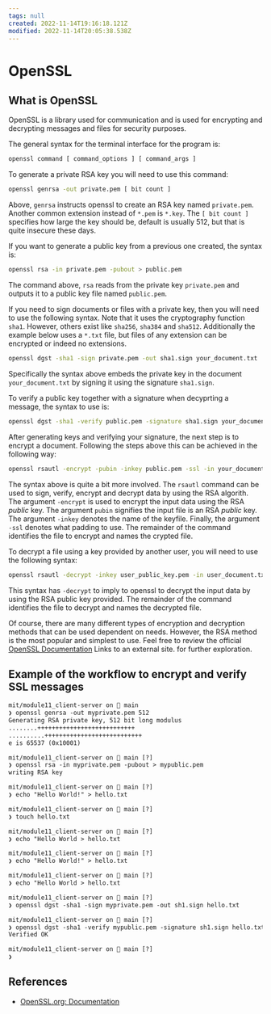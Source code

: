 ```yaml
---
tags: null
created: 2022-11-14T19:16:18.121Z
modified: 2022-11-14T20:05:38.538Z
---
```

# OpenSSL

## What is OpenSSL

OpenSSL is a library used for communication and is used for encrypting and decrypting messages and files for security purposes.

The general syntax for the terminal interface for the program is:

```sh
openssl command [ command_options ] [ command_args ]
```

To generate a private RSA key you will need to use this command:

```sh
openssl genrsa -out private.pem [ bit count ]
```

Above, `genrsa` instructs openssl to create an RSA key named `private.pem`. Another common extension instead of `*.pem` is `*.key`. The `[ bit count ]` specifies how large the key should be, default is usually 512, but that is quite insecure these days.

If you want to generate a public key from a previous one created, the syntax is:

```sh
openssl rsa -in private.pem -pubout > public.pem
```

The command above, `rsa` reads from the private key `private.pem` and outputs it to a public key file named `public.pem`.

If you need to sign documents or files with a private key, then you will need to use the following syntax. Note that it uses the cryptography function `sha1`. However, others exist like `sha256`, `sha384` and `sha512`. Additionally the example below uses a `*.txt` file, but files of any extension can be encrypted or indeed no extensions.

```sh
openssl dgst -sha1 -sign private.pem -out sha1.sign your_document.txt
```

Specifically the syntax above embeds the private key in the document `your_document.txt` by signing it using the signature `sha1.sign`.

To verify a public key together with a signature when decyprting a message, the syntax to use is:

```sh
openssl dgst -sha1 -verify public.pem -signature sha1.sign your_document.txt
```

After generating keys and verifying your signature, the next step is to encrypt a document. Following the steps above this can be achieved in the following way:

```sh
openssl rsautl -encrypt -pubin -inkey public.pem -ssl -in your_document.txt -out your_encrypted_document.txt
```

The syntax above is quite a bit more involved. The `rsautl` command can be used to sign, verify, encrypt and decrypt data by using the RSA algorith. The argument `-encrypt` is used to encrypt the input data using the RSA *public* key. The argument `pubin` signifies the input file is an RSA *public* key. The argument `-inkey` denotes the name of the keyfile. Finally, the argument `-ssl` denotes what padding to use. The remainder of the command identifies the file to encrypt and names the crypted file.

To decrypt a file using a key provided by another user, you will need to use the following syntax:

```sh
openssl rsautl -decrypt -inkey user_public_key.pem -in user_document.txt -out user_decrypted_document.txt
```

This syntax has `-decrypt` to imply to openssl to decrypt the input data by using the RSA public key provided. The remainder of the command identifies the file to decrypt and names the decrypted file.

Of course, there are many different types of encryption and decryption methods that can be used dependent on needs. However, the RSA method is the most popular and simplest to use. Feel free to review the official [OpenSSL Documentation][openssl-homepage-docs] Links to an external site. for further exploration.

## Example of the workflow to encrypt and verify SSL messages

```txt
mit/module11_client-server on  main 
❯ openssl genrsa -out myprivate.pem 512
Generating RSA private key, 512 bit long modulus
........+++++++++++++++++++++++++++
..........+++++++++++++++++++++++++++
e is 65537 (0x10001)

mit/module11_client-server on  main [?] 
❯ openssl rsa -in myprivate.pem -pubout > mypublic.pem
writing RSA key

mit/module11_client-server on  main [?] 
❯ echo "Hello World!" > hello.txt

mit/module11_client-server on  main [?] 
❯ touch hello.txt

mit/module11_client-server on  main [?] 
❯ echo "Hello World > hello.txt

mit/module11_client-server on  main [?] 
❯ echo "Hello World!" > hello.txt 

mit/module11_client-server on  main [?] 
❯ echo "Hello World > hello.txt

mit/module11_client-server on  main [?] 
❯ openssl dgst -sha1 -sign myprivate.pem -out sh1.sign hello.txt 

mit/module11_client-server on  main [?] 
❯ openssl dgst -sha1 -verify mypublic.pem -signature sh1.sign hello.txt 
Verified OK

mit/module11_client-server on  main [?] 
❯ 
```

## References

* [OpenSSL.org: Documentation][openssl-homepage-docs]
<!-- hidden references -->
[openssl-homepage-docs]: https://www.openssl.org/docs/man1.1.1/ "OpenSSL.org: Documentation"
